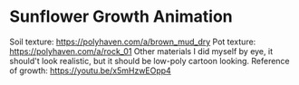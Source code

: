 # Sunflower Growth Animation
Soil texture: https://polyhaven.com/a/brown_mud_dry
Pot texture: https://polyhaven.com/a/rock_01
Other materials I did myself by eye, it should't look realistic, but it should be low-poly cartoon looking.
Reference of growth: https://youtu.be/x5mHzwEOpp4
